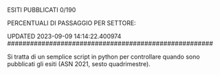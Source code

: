 ESITI PUBBLICATI 0/190 

PERCENTUALI DI PASSAGGIO PER SETTORE:

UPDATED 2023-09-09 14:14:22.400974
###################################################### 

Si tratta di un semplice script in python per controllare quando sono pubblicati gli esiti (ASN 2021, sesto quadrimestre).

